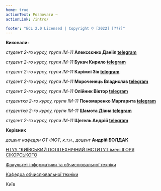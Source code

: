 ```yaml
---
home: true
actionText: Розпочати →
actionLink: /intro/

footer: "ECL 2.0 Licensed | Copyright © [2022] [???]"
---
```



**Виконали:** 

*студент 2-го курсу, групи IM-11*<span padding-right:5em></span> **Алексєєнко Данііл [telegram](https://t.me/dead_chertila)**

*студент 2-го курсу, групи IM-11*<span padding-right:5em></span> **Букач Кирило [telegram](https://t.me/llumiss)**

*студент 2-го курсу, групи IM-11*<span padding-right:5em></span> **Карімлі Зія [telegram](https://t.me/ziya_04)**

*студент 2-го курсу, групи IM-11*<span padding-right:5em></span> **Мороченець Владислав  [telegram](https://t.me/vladmoroca)**

*студент 2-го курсу, групи IM-11*<span padding-right:5em></span> **Олійник Віктор [telegram](https://t.me/VictorOliinyk)**

*студентка 2-го курсу, групи IM-11*<span padding-right:5em></span> **Пономаренко Маргарита [telegram](https://t.me/margo_ponomarenko)**

*студентка 2-го курсу, групи IM-11*<span padding-right:5em></span> **Шамота Діана [telegram](https://t.me/shamotaaa)**

*студент 2-го курсу, групи IM-11*<span padding-right:5em></span> **Щегель Андрій [telegram](https://t.me/SolarUlt)**

**Керівник**

*доцент кафедри ОТ ФІОТ, к.т.н., доцент*<span padding-right:5em></span> **Андрій БОЛДАК** 

[НТУУ "КИЇВСЬКИЙ ПОЛІТЕХНІЧНИЙ ІНСТИТУТ імені ІГОРЯ СІКОРСЬКОГО](https://kpi.ua/)

[Факультет інформатики та обчислювальної техніки](https://fiot.kpi.ua/)

[Кафедра обчислювальної техніки](https://comsys.kpi.ua/)

Київ
